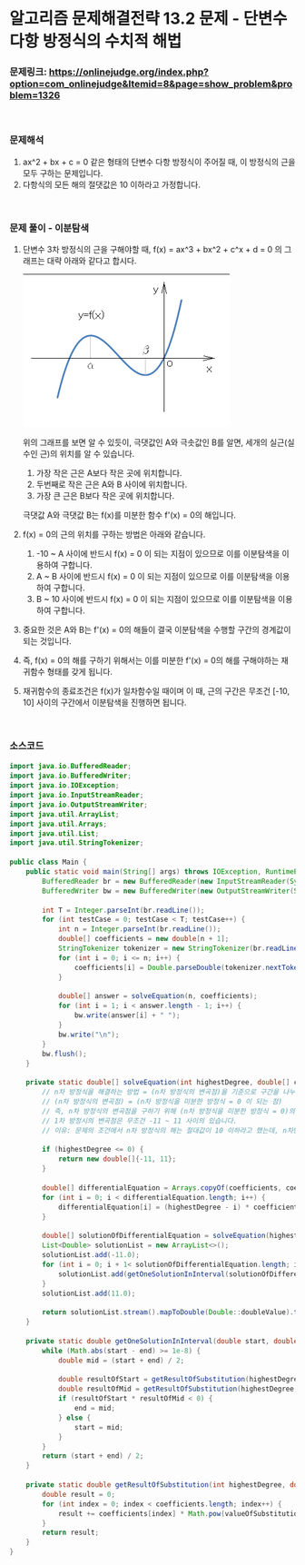 # 알고리즘 문제해결전략 13.2 문제 - 단변수 다항 방정식의 수치적 해법

### 문제링크: https://onlinejudge.org/index.php?option=com_onlinejudge&Itemid=8&page=show_problem&problem=1326

<br>

### 문제해석

1. ax^2 + bx + c = 0 같은 형태의 단변수 다항 방정식이 주어질 때, 이 방정식의 근을 모두 구하는 문제입니다.
1. 다항식의 모든 해의 절댓값은 10 이하라고 가정합니다.

<br>

### 문제 풀이 - 이분탐색

1. 단변수 3차 방정식의 근을 구해야할 때, f(x) = ax^3 + bx^2 + c^x + d = 0 의 그래프는 대략 아래와 같다고 합시다.

   ![삼차 함수 그래프](./images/graph-of-degree-three)

   위의 그래프를 보면 알 수 있듯이, 극댓값인 A와 극솟값인 B를 알면, 세개의 실근(실수인 근)의 위치를 알 수 있습니다. 

   1. 가장 작은 근은 A보다 작은 곳에 위치합니다.
   2. 두번째로 작은 근은 A와 B 사이에 위치합니다.
   3. 가장 큰 근은 B보다 작은 곳에 위치합니다.

   극댓값 A와 극댓값 B는 f(x)를 미분한 함수 f'(x) = 0의 해입니다.

2. f(x) = 0의 근의 위치를 구하는 방법은 아래와 같습니다.

   1. -10 ~ A 사이에 반드시 f(x) = 0 이 되는 지점이 있으므로 이를 이분탐색을 이용하여 구합니다.
   2. A ~ B 사이에 반드시 f(x) = 0 이 되는 지점이 있으므로 이를 이분탐색을 이용하여 구합니다.
   3. B ~ 10 사이에 반드시 f(x) = 0 이 되는 지점이 있으므로 이를 이분탐색을 이용하여 구합니다.

3. 중요한 것은 A와 B는 f'(x) = 0의 해들이 결국 이분탐색을 수행할 구간의 경계값이 되는 것입니다.

4. 즉, f(x) = 0의 해를 구하기 위해서는 이를 미분한 f'(x) = 0의 해를 구해야하는 재귀함수 형태를 갖게 됩니다.

5. 재귀함수의 종료조건은 f(x)가 일차함수일 때이며 이 때, 근의 구간은 무조건 [-10, 10] 사이의 구간에서 이분탐색을 진행하면 됩니다.

<br>

### 소스코드

```java
import java.io.BufferedReader;
import java.io.BufferedWriter;
import java.io.IOException;
import java.io.InputStreamReader;
import java.io.OutputStreamWriter;
import java.util.ArrayList;
import java.util.Arrays;
import java.util.List;
import java.util.StringTokenizer;

public class Main {
    public static void main(String[] args) throws IOException, RuntimeException {
        BufferedReader br = new BufferedReader(new InputStreamReader(System.in));
        BufferedWriter bw = new BufferedWriter(new OutputStreamWriter(System.out));

        int T = Integer.parseInt(br.readLine());
        for (int testCase = 0; testCase < T; testCase++) {
            int n = Integer.parseInt(br.readLine());
            double[] coefficients = new double[n + 1];
            StringTokenizer tokenizer = new StringTokenizer(br.readLine());
            for (int i = 0; i <= n; i++) {
                coefficients[i] = Double.parseDouble(tokenizer.nextToken());
            }

            double[] answer = solveEquation(n, coefficients);
            for (int i = 1; i < answer.length - 1; i++) {
                bw.write(answer[i] + " ");
            }
            bw.write("\n");
        }
        bw.flush();
    }

    private static double[] solveEquation(int highestDegree, double[] coefficients) {
        // n차 방정식을 해결하는 방법 = (n차 방정식의 변곡점)을 기준으로 구간을 나누어 이분탐색을 진행합니다.
        // (n차 방정식의 변곡점) = (n차 방정식을 미분한 방정식 = 0 이 되는 점)
        // 즉, n차 방정식의 변곡점을 구하기 위해 (n차 방정식을 미분한 방정식 = 0)의 답으로 구간 시작점 및 종료점을 알아내야합니다.
        // 1차 방정시의 변곡점은 무조건 -11 ~ 11 사이의 있습니다.
        // 이유: 문제의 조건에서 n차 방정식의 해는 절대값이 10 이하라고 했는데, n차방정식을 미분한 방정식의 해도 해당 구간 안에 있게 됩니다.

        if (highestDegree <= 0) {
            return new double[]{-11, 11};
        }

        double[] differentialEquation = Arrays.copyOf(coefficients, coefficients.length - 1);
        for (int i = 0; i < differentialEquation.length; i++) {
            differentialEquation[i] = (highestDegree - i) * coefficients[i];
        }

        double[] solutionOfDifferentialEquation = solveEquation(highestDegree - 1, differentialEquation);
        List<Double> solutionList = new ArrayList<>();
        solutionList.add(-11.0);
        for (int i = 0; i + 1< solutionOfDifferentialEquation.length; i++) {
            solutionList.add(getOneSolutionInInterval(solutionOfDifferentialEquation[i], solutionOfDifferentialEquation[i + 1], highestDegree, coefficients));
        }
        solutionList.add(11.0);

        return solutionList.stream().mapToDouble(Double::doubleValue).toArray();
    }

    private static double getOneSolutionInInterval(double start, double end, int highestDegree, double[] coefficients) {
        while (Math.abs(start - end) >= 1e-8) {
            double mid = (start + end) / 2;

            double resultOfStart = getResultOfSubstitution(highestDegree, coefficients, start);
            double resultOfMid = getResultOfSubstitution(highestDegree, coefficients, mid);
            if (resultOfStart * resultOfMid < 0) {
                end = mid;
            } else {
                start = mid;
            }
        }
        return (start + end) / 2;
    }

    private static double getResultOfSubstitution(int highestDegree, double[] coefficients, double valueOfSubstitution) {
        double result = 0;
        for (int index = 0; index < coefficients.length; index++) {
            result += coefficients[index] * Math.pow(valueOfSubstitution, highestDegree - index);
        }
        return result;
    }
}
```
